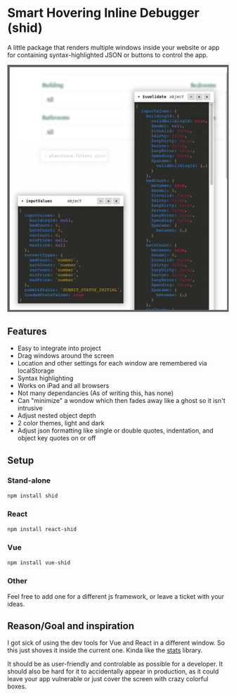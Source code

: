 # Smart Hovering Inline Debugger (shid)

A little package that renders multiple windows inside your website or app for containing
syntax-highlighted JSON or buttons to control the app.

![img](./docs/screen.png)

## Features

- Easy to integrate into project
- Drag windows around the screen
- Location and other settings for each window are remembered via localStorage
- Syntax highlighting
- Works on iPad and all browsers
- Not many dependancies (As of writing this, has none)
- Can "minimize" a wondow which then fades away like a ghost so it isn't intrusive
- Adjust nested object depth
- 2 color themes, light and dark
- Adjust json formatting like single or double quotes, indentation, and object key quotes on or off

## Setup

### Stand-alone

```sh
npm install shid
```

### React

```sh
npm install react-shid
```

### Vue

```sh
npm install vue-shid
```

### Other

Feel free to add one for a different js framework, or leave a ticket with your ideas.

## Reason/Goal and inspiration

I got sick of using the dev tools for Vue and React in a different window. So this just shoves it
inside the current one.
Kinda like the [stats](https://github.com/mrdoob/stats.js/) library.

It should be as user-friendly and controlable as possible for a developer. It should also be hard
for it to accidentally appear in production, as it could leave your app vulnerable or just cover the
screen with crazy colorful boxes.
